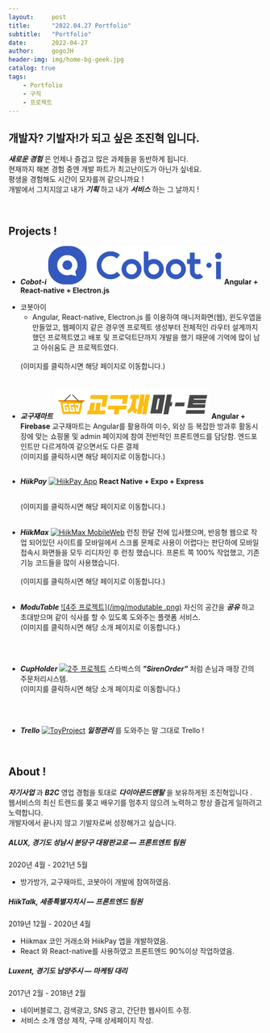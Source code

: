 ```yaml
---
layout:     post
title:      "2022.04.27 Portfolio"
subtitle:   "Portfolio"
date:       2022-04-27
author:     gogoJH
header-img: img/home-bg-geek.jpg
catalog: true
tags:
    - Portfolio
    - 구직
    - 프로젝트
---
```

## 개발자? 기발자!가 되고 싶은 조진혁 입니다.
***새로운 경험*** 은 언제나 즐겁고 많은 과제들을 동반하게 됩니다.<br>
현재까지 해본 경험 중엔 개발 파트가 최고난이도가 아닌가 싶네요.<br> 
평생을 경험해도 시간이 모자를꺼 같으니까요 !<br>
개발에서 그치지않고 내가 ***기획*** 하고 내가 ***서비스*** 하는 그 날까지 !

<br>

## Projects !
*  ***Cobot-i***
	[![Cobot-i](/img/cobot.png)](https://cobot-i.com/explain)
	**Angular + React-native + Electron.js**
- 코봇아이
	- Angular, React-native, Electron.js 를 이용하여 매니저화면(웹), 윈도우앱을 만들었고, 웹페이지 같은 경우엔 프로젝트 생성부터 전체적인 라우터 설계까지 했던 프로젝트였고 배포 및 프로덕트단까지 개발을 했기 때문에 기억에 많이 남고 아쉬움도 큰 프로젝트였다.
	<br>
	(이미지를 클릭하시면 해당 페이지로 이동합니다.)
	<br><br>

*  ***교구재마트***
	[![교구재마트](/img/교구재마트.png)](https://ggj-mart.com/mall/default/home)
	**Angular + Firebase**
	교구재마트는 Angular를 활용하여 미수, 외상 등 복잡한 방과후 활동시장에 맞는 쇼핑몰 및 admin 페이지에 참여 전반적인 프론트엔드를 담당함.
	엔드포인트만 다르게하여 같으면서도 다른 결제 
		<br>
	(이미지를 클릭하시면 해당 페이지로 이동합니다.)
	<br><br>

*  ***HiikPay***
	[![HiikPay App](/img/hiikpay.png)](https://play.google.com/store/apps/details?id=com.bckhan.hiikpay&hl=in "HiikPay Click")
	**React Native + Expo + Express**
	
	<br>
	(이미지를 클릭하시면 해당 페이지로 이동합니다.)
	<br><br>
	
*  ***HiikMax***
	[![HiikMax MobileWeb ](/img/hiikmax.png)](https://hiikmax.com/trading/btchic "Hiikmax 프로젝트 Click!")
	런칭 한달 전에 입사했으며, 반응형 웹으로 작업 되어있던 사이트를 모바일에서
	스크롤 문제로 사용이 어렵다는 판단하에 모바일 접속시 화면들을 모두 리디자인
	후 런칭 했습니다. 프론트 쪽 100% 작업했고, 기존 기능 코드들을 많이 사용했습니다. 	
	<br>
	(이미지를 클릭하시면 해당 페이지로 이동합니다.)
	<br><br>
	
*  ***ModuTable***
	[![4주 프로젝트](/img/modutable .png)](https://gogojh.github.io/2019/06/25/4%EC%A3%BC-%ED%94%84%EB%A1%9C%EC%A0%9D%ED%8A%B8-%EC%86%8C%EA%B0%9C/ "4주 프로젝트 Click!")
	자신의 공간을 ***공유*** 하고 초대받으며 같이 식사를 할 수 있도록 
	도와주는 플랫폼 서비스.<br>
	(이미지를 클릭하시면 해당 소개 페이지로 이동합니다.)
	
	<br><br>
	
*  ***CupHolder***
	[![2주 프로젝트](/img/cupholder.png)](https://gogojh.github.io/2019/05/20/2%EC%A3%BC-%ED%94%84%EB%A1%9C%EC%A0%9D%ED%8A%B8-%EC%86%8C%EA%B0%9C/ "2주 프로젝트 Click!")
	스타벅스의 ***"SirenOrder"*** 처럼 손님과 매장 간의 주문처리시스템.<br>
	(이미지를 클릭하시면 해당 소개 페이지로 이동합니다.)
	
	<br><br>
	
*  ***Trello***
	[![ToyProject](/img/Trello.png)](https://gogojh.github.io/2019/11/25/Trello-%EC%86%8C%EA%B0%9C/ "Trello 프로젝트 Click!")
	***일정관리*** 를 도와주는 말 그대로 Trello !

<br>

## About !

***자기사업*** 과 ***B2C*** 영업 경험을 토대로 ***다이아몬드멘탈*** 을 보유하게된 조진혁입니다 .<br>
웹서비스의 최신 트렌드를 쫒고 배우기를 멈추지 않으려 노력하고
항상 즐겁게 일하려고 노력합니다.<br>
개발자에서 끝나지 않고 기발자로써 성장해가고 싶습니다. 

#####  ALUX, 경기도 성남시 분당구 대왕판교로 — 프론트엔트 팀원
2020년 4월 - 2021년 5월 

- 방가방가, 교구재마트, 코봇아이 개발에 참여하였음.

##### HiikTalk, 세종특별자치시 — 프론트엔드 팀원
2019년 12월 - 2020년 4월 

-	Hiikmax 코인 거래소와 HiikPay 앱을 개발하였음.
-	React 와 React-native를 사용하였고 프론트엔드 90%이상 작업하였음.

##### Luxent, 경기도 남양주시 — 마케팅 대리
2017년 2월 - 2018년 2월
-   네이버블로그, 검색광고, SNS 광고, 간단한 웹사이트 수정.
-   서비스 소개 영상 제작, 구매 상세페이지 작성.
    
<!--stackedit_data:
eyJoaXN0b3J5IjpbLTEyOTA5Mzk4NzcsLTE4MDk0NjMzOTMsMT
g2NjkxMDI4NF19
-->